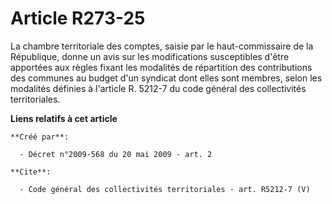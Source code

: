 # Article R273-25

La chambre territoriale des comptes, saisie par le haut-commissaire de la République, donne un avis sur les modifications
susceptibles d'être apportées aux règles fixant les modalités de répartition des contributions des communes au budget d'un
syndicat dont elles sont membres, selon les modalités définies à l'article R. 5212-7 du code général des collectivités
territoriales.

**Liens relatifs à cet article**

	**Créé par**:

	  - Décret n°2009-568 du 20 mai 2009 - art. 2

	**Cite**:

	  - Code général des collectivités territoriales - art. R5212-7 (V)
